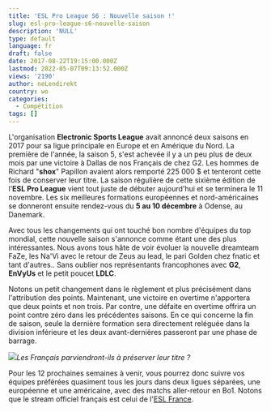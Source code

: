```yaml
---
title: 'ESL Pro League S6 : Nouvelle saison !'
slug: esl-pro-league-s6-nouvelle-saison
description: 'NULL'
type: default
language: fr
draft: false
date: 2017-08-22T19:15:00.000Z
lastmod: 2022-05-07T09:13:52.000Z
views: '2190'
author: neLendirekt
country: wo
categories:
  - Compétition
tags: []
---
```

L'organisation **Electronic Sports League** avait annoncé deux saisons en 2017 pour sa ligue principale en Europe et en Amérique du Nord. La première de l'année, la saison 5, s'est achevée il y a un peu plus de deux mois par une victoire à Dallas de nos Français de chez G2\. Les hommes de Richard "**shox**" Papillon avaient alors remporté 225 000 $ et tenteront cette fois de conserver leur titre. La saison régulière de cette sixième édition de l'**ESL Pro League** vient tout juste de débuter aujourd'hui et se terminera le 11 novembre. Les six meilleures formations européennes et nord-américaines se donneront ensuite rendez-vous du **5 au 10 décembre** à Odense, au Danemark.

Avec tous les changements qui ont touché bon nombre d'équipes du top mondial, cette nouvelle saison s'annonce comme étant une des plus intéressantes. Nous avons tous hâte de voir évoluer la nouvelle dreamteam FaZe, les Na'Vi avec le retour de Zeus au lead, le pari Golden chez fnatic et tant d'autres.. Sans oublier nos représentants francophones avec **G2**, **EnVyUs** et le petit poucet **LDLC**.

Notons un petit changement dans le règlement et plus précisément dans l'attribution des points. Maintenant, une victoire en overtime n'apportera que deux points et non trois. Par contre, une défaite en overtime offrira un point contre zéro dans les précédentes saisons. En ce qui concerne la fin de saison, seule la dernière formation sera directement reléguée dans la division inférieure et les deux avant-dernières passeront par une phase de barrage.  
  
![](/storage/images/599c86b57cf98_ge-esl-pro-leaguejpeg.jpeg)_Les Français parviendront-ils à préserver leur titre ?_ 

Pour les 12 prochaines semaines à venir, vous pourrez donc suivre vos équipes préférées quasiment tous les jours dans deux ligues séparées, une européenne et une américaine, avec des matchs aller-retour en Bo1\. Notons que le stream officiel français est celui de l'[ESL France](https://www.twitch.tv/esl%5Fcsgo%5Ffr).
